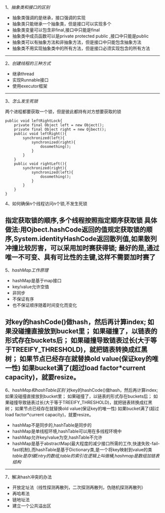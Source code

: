 1、*抽象类和接口的区别*  
* 抽象类强调的是继承，接口强调的实现
* 抽象类只能继承一个抽象类，但是接口可以实现多个
* 抽象类变量可以包含非final,接口中只能是final
* 抽象类中成员函数可以是private protected public ,接口中只能是public
* 抽象类可以有抽象方法和非抽象方法，但是接口中只能包含抽象方法
* 抽象类不用实现抽象类中的所有方法，但是接口必须实现包含的所有方法
---
2、*创建线程的三种方式*

* 继承thread
* 实现Runnable接口  
* 使用executor框架  
---
3、*怎么发生死锁*

两个进程都要获取一个锁，但是彼此都持有对方想要获取的锁
```
public void leftRightLock{
    private final Object left = new Object();
    private final Object right = new Ojbect();
    public void leftRight(){
        synchronized(left){
            synchronized(right){
                dosomething();
            }
        }
    }
    public void rightLeft(){
        synchronized(right){
            synchronized(left){
                dosomething();
            }
        }
    }
}
```
4、如何确保n个线程访问n个锁,不发生死锁

指定获取锁的顺序,多个线程按照指定顺序获取锁
具体做法:用Ojbect.hashCode返回的值规定获取锁的顺序,System.identityHashCode返回散列值,如果散列冲撞比较厉害，可以采用加时赛获得锁;
最好的是,通过唯一不可变、具有可比性的主键,这样不需要加时赛了
---
5、*hashMap工作原理*

* hashMap是基于map接口
* key/value允许空值
* 非同步
* 不保证有序
* 也不保证顺序随着时间变化而变化

对key的hashCode()做hash，然后再计算index;
如果没碰撞直接放到bucket里；
如果碰撞了，以链表的形式存在buckets后；
如果碰撞导致链表过长(大于等于TREEIFY_THRESHOLD)，就把链表转换成红黑树；
如果节点已经存在就替换old value(保证key的唯一性)
如果bucket满了(超过load factor*current capacity)，就要resize。
---
6、*hashMap和hashTable区别*
对key的hashCode()做hash，然后再计算index;
如果没碰撞直接放到bucket里；
如果碰撞了，以链表的形式存在buckets后；
如果碰撞导致链表过长(大于等于TREEIFY_THRESHOLD)，就把链表转换成红黑树；
如果节点已经存在就替换old value(保证key的唯一性)
如果bucket满了(超过load factor*current capacity)，就要resize。

* hashMap不是同步的,hashTable是同步的
* hashMap是单线程环境,hashTable可以用在多线程环境中
* hashMap允许key/value为空,hashTable不允许
* hashMap是基于abstractMap(最大程度的减少接口所需的工作,快速失败-fail-fast机制),而hashTable是基于Dictionary类,是一个将key映射到value的类
*table是存储Entry的数组,table的索引在逻辑上叫做桶,hashmap是数组加链表结构*
---
7、解决hash冲突的办法
* 开放定址法（线性探测再散列，二次探测再散列，伪随机探测再散列）
* 再哈希法
* 链地址法
* 建立一个公共溢出区

